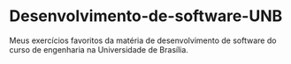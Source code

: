 # Desenvolvimento-de-software-UNB
Meus exercícios favoritos da matéria de desenvolvimento de software do curso de engenharia na Universidade de Brasília.
